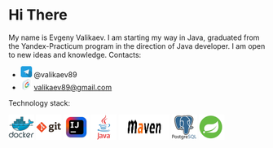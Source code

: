 # **Hi There**
My name is Evgeny Valikaev. I am starting my way in Java, graduated from the Yandex-Practicum program
in the direction of Java developer. I am open to new ideas and knowledge.
Contacts:
- <img height="22" src="media/programm/telegram_icon-icons.com_53603.png" width="22"/> @valikaev89
- <img height="22" src="media/programm/Google_icon-icons.com_60916.png" width="22"/> valikaev89@gmail.com 

Technology stack:

<img alt="Docker" height="50" src="media/programm/docker_original_wordmark_logo_icon_146557.png" width="50"/>

<img alt="Github" height="50" src="media/programm/git_original_wordmark_logo_icon_146510.png" width="50"/>

<img alt="Intellij Idea" height="50" src="media/programm/intellij_macos_bigsur_icon_190061.png" width="50"/>

<img alt="Java" height="50" src="media/programm/java_original_wordmark_logo_icon_146459.png" width="50"/>

<img alt="Maven" height="50" src="media/programm/maven.png" width="100"/>

<img alt="PostgreSql" height="50" src="media/programm/postgresql_original_wordmark_logo_icon_146392.png" width="50"/>

<img alt="Spring framework" height="50" src="media/programm/spring-logo.width-1024.medium.png" width="50"/>